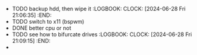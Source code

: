 - TODO backup hdd, then wipe it
  :LOGBOOK:
  CLOCK: [2024-06-28 Fri 21:06:35]
  :END:
- TODO switch to x11 (bspwm)
- DONE better cpu or not
- TODO see how to bifurcate drives
  :LOGBOOK:
  CLOCK: [2024-06-28 Fri 21:09:15]
  :END:
-